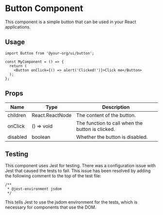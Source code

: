 # Button Component

This component is a simple button that can be used in your React applications.

## Usage

```tsx
import Button from '@your-org/ui/button';

const MyComponent = () => {
  return (
    <Button onClick={() => alert('Clicked!')}>Click me</Button>
  );
};
```

## Props

| Name       | Type               | Description                               |
| ----------- | ------------------ | ----------------------------------------- |
| children   | React.ReactNode    | The content of the button.                |
| onClick    | () => void         | The function to call when the button is clicked. |
| disabled   | boolean            | Whether the button is disabled.           |

## Testing

This component uses Jest for testing. There was a configuration issue with Jest that caused the tests to fail. This issue has been resolved by adding the following comment to the top of the test file:

```tsx
/**
 * @jest-environment jsdom
 */
```

This tells Jest to use the jsdom environment for the tests, which is necessary for components that use the DOM.